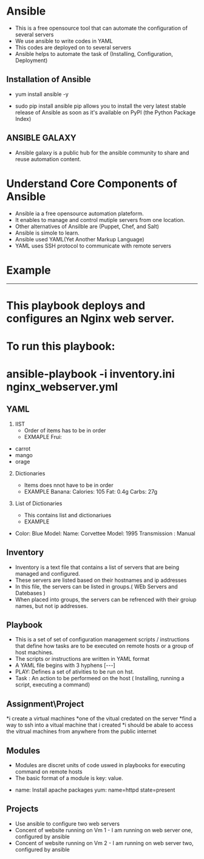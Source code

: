 # Ansible

- This is a free opensource tool that can automate the configuration of several servers
- We use ansible to write codes in YAML
- This codes are deployed on to several servers 
- Ansible helps to automate the task of (Installing, Configuration, Deployment)

## Installation of Ansible

- yum install ansible -y

- sudo pip install ansible
pip allows you to install the very latest stable release of Ansible as soon as it's available on PyPI (the Python Package Index)

## ANSIBLE GALAXY
- Ansible galaxy is a public hub for the ansible community to share and reuse automation content. 



# Understand Core Components of Ansible

* Ansible ia a free opensource automation plateform.
* It enables to manage and control mutiple servers from one location.
* Other alternatives of Ansilble are (Puppet, Chef, and Salt)
* Ansible is simole to learn.
* Ansible used YAML(Yet Another Markup Language)
* YAML uses SSH protocol to communicate with remote servers

# Example 
---
# This playbook deploys and configures an Nginx web server.
#
# To run this playbook:
# ansible-playbook -i inventory.ini nginx_webserver.yml



## YAML 
1. lIST 
   * Order of items has to be in order 
   * EXMAPLE
Frui: 
- carrot
- mango 
- orage 
2. Dictionaries 
   * Items does nnot have to be in order 
   * EXAMPLE
Banana:
  Calories: 105
  Fat: 0.4g
  Carbs: 27g

3. List of Dictionaries 
   * This contains list and dictionariues 
   * EXAMPLE

 -   Color: Blue 
     Model:
       Name: Corvettee
       Model: 1995
     Transmission : Manual
     
## Inventory

* Inventory is a text file that contains  a list of servers that are being managed and configured.
* These servers are listed based on their hostnames and ip addresses
* In this file, the servers can be listed in groups.( WEb Servers and Datebases )
* When placed into groups, the servers can be refrenced with their groiup names, but not ip addresses.

## Playbook

* This is a set of set of configuration management scripts / instructions that define how tasks are to be executed on remote hosts or a group of host machines.
* The scripts or instructions are written in YAML format
* A YAML file begins with 3 hyphens [---]
* PLAY: Defines a set of ativities to be run on hst. 
* Task : An action to be performeed on the host ( Installing, running a script, executing a command)

## Assignment\Project

*i create a virtual machines
*one of the vitual credated on the server
*find a way to ssh into a vitual machine that i created
*i should be abale to access the vitrual machines from anywhere from the public internet

## Modules

* Modules are discret units of code uswed in playbooks for executing command on remote hosts
* The basic format of a module is key: value.

- name: Install apache packages
  yum:   name=httpd  state=present

## Projects

* Use ansible to configure two web servers
* Concent of website running on Vm 1 - I am running on web server one, configured by ansible
* Concent of website running on Vm 2 - I am running on web server two, configured by ansible
